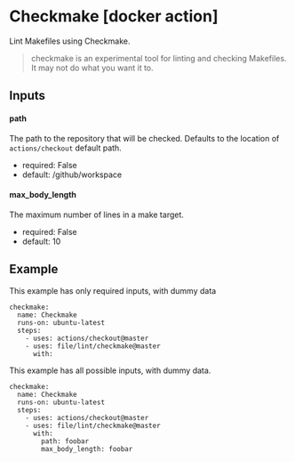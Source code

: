 # Checkmake [docker action]

Lint Makefiles using Checkmake.

> checkmake is an experimental tool for linting and checking Makefiles. It may not do what you want it to.


## Inputs

#### path

The path to the repository that will be checked. Defaults to the location of `actions/checkout` default path.


- required: False
- default: /github/workspace

#### max_body_length

The maximum number of lines in a make target.


- required: False
- default: 10



## Example

This example has only required inputs, with dummy data

    checkmake:
      name: Checkmake
      runs-on: ubuntu-latest
      steps:
        - uses: actions/checkout@master
        - uses: file/lint/checkmake@master
          with:



This example has all possible inputs, with dummy data.

    checkmake:
      name: Checkmake
      runs-on: ubuntu-latest
      steps:
        - uses: actions/checkout@master
        - uses: file/lint/checkmake@master
          with:
            path: foobar
            max_body_length: foobar
